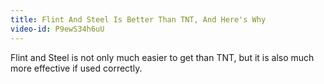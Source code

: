```yaml
---
title: Flint And Steel Is Better Than TNT, And Here's Why
video-id: P9ewS34h6uU
---
```

Flint and Steel is not only much easier to get than TNT, but it is also much more effective if used correctly.
